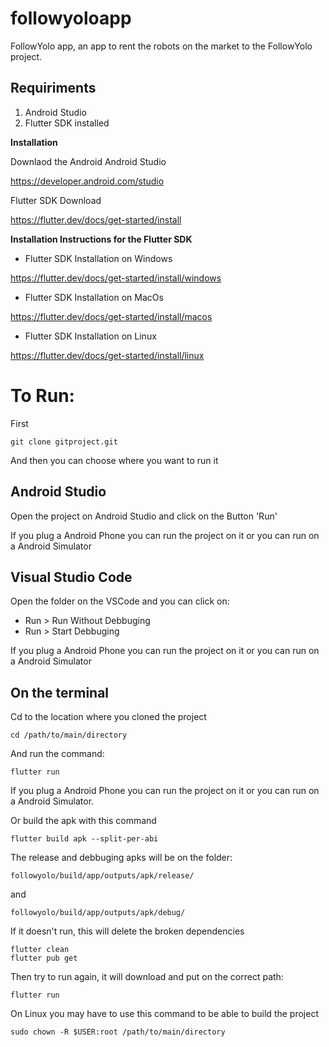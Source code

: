 # followyoloapp
FollowYolo app, an app to rent the robots on the market to the FollowYolo project.

## Requiriments
1. Android Studio 
1. Flutter SDK installed

__Installation__

Downlaod the Android 
Android Studio

https://developer.android.com/studio


Flutter SDK Download 

https://flutter.dev/docs/get-started/install

__Installation Instructions for the Flutter SDK__
- Flutter SDK Installation on Windows 

https://flutter.dev/docs/get-started/install/windows

- Flutter SDK Installation on MacOs

https://flutter.dev/docs/get-started/install/macos

- Flutter SDK Installation on Linux 

https://flutter.dev/docs/get-started/install/linux


# To Run:
First 
```
git clone gitproject.git
```

And then you can choose where you want to run it 

## Android Studio 
Open the project on Android Studio and click on the Button 'Run'

If you plug a Android Phone you can run the project on it or you can run on a Android Simulator 

## Visual Studio Code
Open the folder on the VSCode and you can click on: 
- Run > Run Without Debbuging 
- Run > Start Debbuging

If you plug a Android Phone you can run the project on it or you can run on a Android Simulator 

## On the terminal

Cd to the location where you cloned the project
```
cd /path/to/main/directory
```

And run the command:
```
flutter run
```
If you plug a Android Phone you can run the project on it or you can run on a Android Simulator.


Or build the apk with this command
```
flutter build apk --split-per-abi
```

The release and debbuging apks will be on the folder:
```
followyolo/build/app/outputs/apk/release/
```
and 
```
followyolo/build/app/outputs/apk/debug/
```


If it doesn't run, this will delete the broken dependencies
```
flutter clean
flutter pub get
```

Then try to run again, it will download and put on the correct path:
```
flutter run
```


On Linux you may have to use this command to be able to build the project
```
sudo chown -R $USER:root /path/to/main/directory
```
